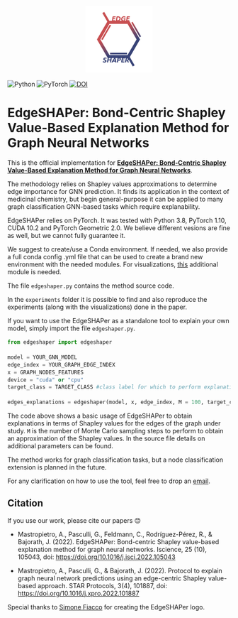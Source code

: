 <p align="center">
  <img src="docs/edgeshaper_logo.svg" alt="EdgeSHAPer logo" width=30%>
</p>

![Python](https://img.shields.io/badge/python-3670A0?style=for-the-badge&logo=python&logoColor=ffdd54) ![PyTorch](https://img.shields.io/badge/PyTorch-%23EE4C2C.svg?style=for-the-badge&logo=PyTorch&logoColor=white) [![DOI](https://zenodo.org/badge/429822987.svg)](https://zenodo.org/badge/latestdoi/429822987)

# EdgeSHAPer: Bond-Centric Shapley Value-Based Explanation Method for Graph Neural Networks

This is the official implementation for [**EdgeSHAPer: Bond-Centric Shapley Value-Based Explanation Method for Graph Neural Networks**](https://www.cell.com/iscience/fulltext/S2589-0042(22)01315-3).

The methodology relies on Shapley values approximations to determine edge importance for GNN prediction. It finds its application in the context of medicinal chemistry, but begin general-purpose it can be applied to many graph classification GNN-based tasks which require explanability.

EdgeSHAPer relies on PyTorch. It was tested with Python 3.8, PyTorch 1.10, CUDA 10.2 and PyTorch Geometric 2.0. We believe different vesions are fine as well, but we cannot fully guarantee it.

We suggest to create/use a Conda environment. If needed, we also provide a full conda config .yml file that can be used to create a brand new environment with the needed modules. For visualizations, [this](https://github.com/c-feldmann/rdkit_heatmaps) additional module is needed.

The file ```edgeshaper.py``` contains the method source code.

In the ```experiments``` folder it is possible to find and also reproduce the experiments (along with the visualizations) done in the paper.

If you want to use the EdgeSHAPer as a standalone tool to explain your own model, simply import the file ```edgeshaper.py```.

```python
from edgeshaper import edgeshaper

model = YOUR_GNN_MODEL
edge_index = YOUR_GRAPH_EDGE_INDEX
x = GRAPH_NODES_FEATURES
device = "cuda" or "cpu"
target_class = TARGET_CLASS #class label for which to perform explanations

edges_explanations = edgeshaper(model, x, edge_index, M = 100, target_class = TARGET_CLASS, device = "cuda")
```

The code above shows a basic usage of EdgeSHAPer to obtain explanations in terms of Shapley values for the edges of the graph under study. ```M``` is the number of Monte Carlo sampling steps to perform to obtain an approximation of the Shapley values. In the source file details on additional parameters can be found. 

The method works for graph classification tasks, but a node classification extension is planned in the future.

For any clarification on how to use the tool, feel free to drop an [email](mailto:mastropietro@diag.uniroma1.it).

## Citation

If you use our work, please cite our papers 😊

* Mastropietro, A., Pasculli, G., Feldmann, C., Rodríguez-Pérez, R., & Bajorath, J. (2022). EdgeSHAPer: Bond-centric Shapley value-based explanation method for graph neural networks. Iscience, 25 (10), 105043, doi: https://doi.org/10.1016/j.isci.2022.105043

* Mastropietro, A., Pasculli, G., & Bajorath, J. (2022). Protocol to explain graph neural network predictions using an edge-centric Shapley value-based approach. STAR Protocols, 3(4), 101887, doi: https://doi.org/10.1016/j.xpro.2022.101887



Special thanks to [Simone Fiacco](https://www.linkedin.com/in/simone-fiacco-27bb5a25a/) for creating the EdgeSHAPer logo.
